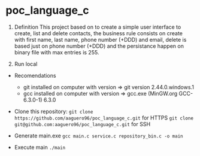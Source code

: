 # poc_language_c

1. Definition
This project based on to create a simple user interface to create, list and delete contacts, the business rule consists on create with first name, last name, phone number (+DDD) and email, delete is based just on phone number (+DDD) and the persistance happen on binary file with max entries is 255.

2. Run local
- Recomendations
    - git installed on computer with version => git version 2.44.0.windows.1
    - gcc installed on computer with version => gcc.exe (MinGW.org GCC-6.3.0-1) 6.3.0

- Clone this repository:
`git clone https://github.com/aaguero96/poc_language_c.git` for HTTPS
`git clone git@github.com:aaguero96/poc_language_c.git` for SSH

- Generate main.exe
`gcc main.c service.c repository_bin.c -o main`

- Execute main
`./main`